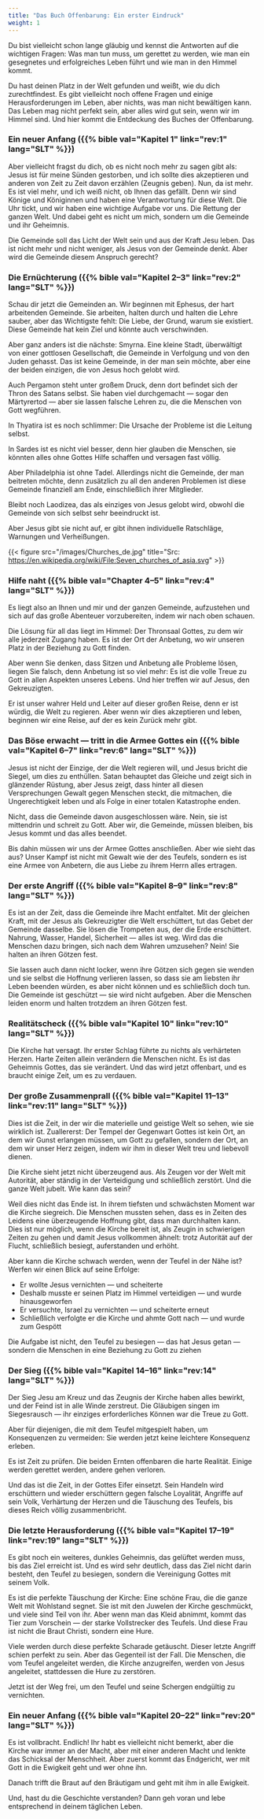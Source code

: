 ```yaml
---
title: "Das Buch Offenbarung: Ein erster Eindruck"
weight: 1
---
```


Du bist vielleicht schon lange gläubig und kennst die Antworten auf die wichtigen Fragen: Was man tun muss, um gerettet zu werden, wie man ein gesegnetes und erfolgreiches Leben führt und wie man in den Himmel kommt.

Du hast deinen Platz in der Welt gefunden und weißt, wie du dich zurechtfindest. Es gibt vielleicht noch offene Fragen und einige Herausforderungen im Leben, aber nichts, was man nicht bewältigen kann. Das Leben mag nicht perfekt sein, aber alles wird gut sein, wenn wir im Himmel sind. Und hier kommt die Entdeckung des Buches der Offenbarung.

### Ein neuer Anfang ({{% bible val="Kapitel 1" link="rev:1" lang="SLT" %}})

<a name="55d5"></a>
Aber vielleicht fragst du dich, ob es nicht noch mehr zu sagen gibt als: Jesus ist für meine Sünden gestorben, und ich sollte dies akzeptieren und anderen von Zeit zu Zeit davon erzählen (Zeugnis geben). Nun, da ist mehr. Es ist viel mehr, und ich weiß nicht, ob Ihnen das gefällt. Denn wir sind Könige und Königinnen und haben eine Verantwortung für diese Welt. Die Uhr tickt, und wir haben eine wichtige Aufgabe vor uns. Die Rettung der ganzen Welt. Und dabei geht es nicht um mich, sondern um die Gemeinde und ihr Geheimnis.

Die Gemeinde soll das Licht der Welt sein und aus der Kraft Jesu leben. Das ist nicht mehr und nicht weniger, als Jesus von der Gemeinde denkt. Aber wird die Gemeinde diesem Anspruch gerecht?

### Die Ernüchterung ({{% bible val="Kapitel 2–3" link="rev:2" lang="SLT" %}})

<a name="83ff"></a>
Schau dir jetzt die Gemeinden an. Wir beginnen mit Ephesus, der hart arbeitenden Gemeinde. Sie arbeiten, halten durch und halten die Lehre sauber, aber das Wichtigste fehlt: Die Liebe, der Grund, warum sie existiert. Diese Gemeinde hat kein Ziel und könnte auch verschwinden.

Aber ganz anders ist die nächste: Smyrna. Eine kleine Stadt, überwältigt von einer gottlosen Gesellschaft, die Gemeinde in Verfolgung und von den Juden gehasst. Das ist keine Gemeinde, in der man sein möchte, aber eine der beiden einzigen, die von Jesus hoch gelobt wird.

Auch Pergamon steht unter großem Druck, denn dort befindet sich der Thron des Satans selbst. Sie haben viel durchgemacht — sogar den Märtyrertod — aber sie lassen falsche Lehren zu, die die Menschen von Gott wegführen.

In Thyatira ist es noch schlimmer: Die Ursache der Probleme ist die Leitung selbst.

In Sardes ist es nicht viel besser, denn hier glauben die Menschen, sie könnten alles ohne Gottes Hilfe schaffen und versagen fast völlig.

Aber Philadelphia ist ohne Tadel. Allerdings nicht die Gemeinde, der man beitreten möchte, denn zusätzlich zu all den anderen Problemen ist diese Gemeinde finanziell am Ende, einschließlich ihrer Mitglieder.

Bleibt noch Laodizea, das als einziges von Jesus gelobt wird, obwohl die Gemeinde von sich selbst sehr beeindruckt ist.

Aber Jesus gibt sie nicht auf, er gibt ihnen individuelle Ratschläge, Warnungen und Verheißungen.

{{< figure src="/images/Churches_de.jpg" title="Src: https://en.wikipedia.org/wiki/File:Seven_churches_of_asia.svg" >}}

### Hilfe naht ({{% bible val="Chapter 4–5" link="rev:4" lang="SLT" %}})

<a name="55b1"></a>
Es liegt also an Ihnen und mir und der ganzen Gemeinde, aufzustehen und sich auf das große Abenteuer vorzubereiten, indem wir nach oben schauen.

Die Lösung für all das liegt im Himmel: Der Thronsaal Gottes, zu dem wir alle jederzeit Zugang haben. Es ist der Ort der Anbetung, wo wir unseren Platz in der Beziehung zu Gott finden.

Aber wenn Sie denken, dass Sitzen und Anbetung alle Probleme lösen, liegen Sie falsch, denn Anbetung ist so viel mehr: Es ist die volle Treue zu Gott in allen Aspekten unseres Lebens. Und hier treffen wir auf Jesus, den Gekreuzigten.

Er ist unser wahrer Held und Leiter auf dieser großen Reise, denn er ist würdig, die Welt zu regieren. Aber wenn wir dies akzeptieren und leben, beginnen wir eine Reise, auf der es kein Zurück mehr gibt.

### Das Böse erwacht — tritt in die Armee Gottes ein ({{% bible val="Kapitel 6–7" link="rev:6" lang="SLT" %}})

<a name="c33e"></a>
Jesus ist nicht der Einzige, der die Welt regieren will, und Jesus bricht die Siegel, um dies zu enthüllen. Satan behauptet das Gleiche und zeigt sich in glänzender Rüstung, aber Jesus zeigt, dass hinter all diesen Versprechungen Gewalt gegen Menschen steckt, die mitmachen, die Ungerechtigkeit leben und als Folge in einer totalen Katastrophe enden.

Nicht, dass die Gemeinde davon ausgeschlossen wäre. Nein, sie ist mittendrin und schreit zu Gott. Aber wir, die Gemeinde, müssen bleiben, bis Jesus kommt und das alles beendet.

Bis dahin müssen wir uns der Armee Gottes anschließen. Aber wie sieht das aus? Unser Kampf ist nicht mit Gewalt wie der des Teufels, sondern es ist eine Armee von Anbetern, die aus Liebe zu ihrem Herrn alles ertragen.

### Der erste Angriff ({{% bible val="Kapitel 8–9" link="rev:8" lang="SLT" %}})

<a name="3037"></a>
Es ist an der Zeit, dass die Gemeinde ihre Macht entfaltet. Mit der gleichen Kraft, mit der Jesus als Gekreuzigter die Welt erschüttert, tut das Gebet der Gemeinde dasselbe. Sie lösen die Trompeten aus, der die Erde erschüttert. Nahrung, Wasser, Handel, Sicherheit — alles ist weg. Wird das die Menschen dazu bringen, sich nach dem Wahren umzusehen? Nein! Sie halten an ihren Götzen fest.

Sie lassen auch dann nicht locker, wenn ihre Götzen sich gegen sie wenden und sie selbst die Hoffnung verlieren lassen, so dass sie am liebsten ihr Leben beenden würden, es aber nicht können und es schließlich doch tun. Die Gemeinde ist geschützt — sie wird nicht aufgeben. Aber die Menschen leiden enorm und halten trotzdem an ihren Götzen fest.

### Realitätscheck ({{% bible val="Kapitel 10" link="rev:10" lang="SLT" %}})

<a name="4ab1"></a>
Die Kirche hat versagt. Ihr erster Schlag führte zu nichts als verhärteten Herzen. Harte Zeiten allein verändern die Menschen nicht. Es ist das Geheimnis Gottes, das sie verändert. Und das wird jetzt offenbart, und es braucht einige Zeit, um es zu verdauen.

### Der große Zusammenprall ({{% bible val="Kapitel 11–13" link="rev:11" lang="SLT" %}})

<a name="e39e"></a>
Dies ist die Zeit, in der wir die materielle und geistige Welt so sehen, wie sie wirklich ist. Zuallererst: Der Tempel der Gegenwart Gottes ist kein Ort, an dem wir Gunst erlangen müssen, um Gott zu gefallen, sondern der Ort, an dem wir unser Herz zeigen, indem wir ihm in dieser Welt treu und liebevoll dienen.

Die Kirche sieht jetzt nicht überzeugend aus. Als Zeugen vor der Welt mit Autorität, aber ständig in der Verteidigung und schließlich zerstört. Und die ganze Welt jubelt. Wie kann das sein?

Weil dies nicht das Ende ist. In ihrem tiefsten und schwächsten Moment war die Kirche siegreich. Die Menschen mussten sehen, dass es in Zeiten des Leidens eine überzeugende Hoffnung gibt, dass man durchhalten kann. Dies ist nur möglich, wenn die Kirche bereit ist, als Zeugin in schwierigen Zeiten zu gehen und damit Jesus vollkommen ähnelt: trotz Autorität auf der Flucht, schließlich besiegt, auferstanden und erhöht.

Aber kann die Kirche schwach werden, wenn der Teufel in der Nähe ist? Werfen wir einen Blick auf seine Erfolge:

- Er wollte Jesus vernichten — und scheiterte
- Deshalb musste er seinen Platz im Himmel verteidigen — und wurde hinausgeworfen
- Er versuchte, Israel zu vernichten — und scheiterte erneut
- Schließlich verfolgte er die Kirche und ahmte Gott nach — und wurde zum Gespött

Die Aufgabe ist nicht, den Teufel zu besiegen — das hat Jesus getan — sondern die Menschen in eine Beziehung zu Gott zu ziehen

### Der Sieg ({{% bible val="Kapitel 14–16" link="rev:14" lang="SLT" %}})

<a name="37a3"></a>
Der Sieg Jesu am Kreuz und das Zeugnis der Kirche haben alles bewirkt, und der Feind ist in alle Winde zerstreut. Die Gläubigen singen im Siegesrausch — ihr einziges erforderliches Können war die Treue zu Gott.

Aber für diejenigen, die mit dem Teufel mitgespielt haben, um Konsequenzen zu vermeiden: Sie werden jetzt keine leichtere Konsequenz erleben.

Es ist Zeit zu prüfen. Die beiden Ernten offenbaren die harte Realität. Einige werden gerettet werden, andere gehen verloren.

Und das ist die Zeit, in der Gottes Eifer einsetzt. Sein Handeln wird erschüttern und wieder erschüttern gegen falsche Loyalität, Angriffe auf sein Volk, Verhärtung der Herzen und die Täuschung des Teufels, bis dieses Reich völlig zusammenbricht.

### Die letzte Herausforderung ({{% bible val="Kapitel 17–19" link="rev:19" lang="SLT" %}})

<a name="517a"></a>
Es gibt noch ein weiteres, dunkles Geheimnis, das gelüftet werden muss, bis das Ziel erreicht ist. Und es wird sehr deutlich, dass das Ziel nicht darin besteht, den Teufel zu besiegen, sondern die Vereinigung Gottes mit seinem Volk.

Es ist die perfekte Täuschung der Kirche: Eine schöne Frau, die die ganze Welt mit Wohlstand segnet. Sie ist mit den Juwelen der Kirche geschmückt, und viele sind Teil von ihr. Aber wenn man das Kleid abnimmt, kommt das Tier zum Vorschein — der starke Vollstrecker des Teufels. Und diese Frau ist nicht die Braut Christi, sondern eine Hure.

Viele werden durch diese perfekte Scharade getäuscht. Dieser letzte Angriff schien perfekt zu sein. Aber das Gegenteil ist der Fall. Die Menschen, die vom Teufel angeleitet werden, die Kirche anzugreifen, werden von Jesus angeleitet, stattdessen die Hure zu zerstören.

Jetzt ist der Weg frei, um den Teufel und seine Schergen endgültig zu vernichten.

### Ein neuer Anfang ({{% bible val="Kapitel 20–22" link="rev:20" lang="SLT" %}})

<a name="a287"></a>
Es ist vollbracht. Endlich! Ihr habt es vielleicht nicht bemerkt, aber die Kirche war immer an der Macht, aber mit einer anderen Macht und lenkte das Schicksal der Menschheit. Aber zuerst kommt das Endgericht, wer mit Gott in die Ewigkeit geht und wer ohne ihn.

Danach trifft die Braut auf den Bräutigam und geht mit ihm in alle Ewigkeit.

Und, hast du die Geschichte verstanden? Dann geh voran und lebe entsprechend in deinem täglichen Leben.

